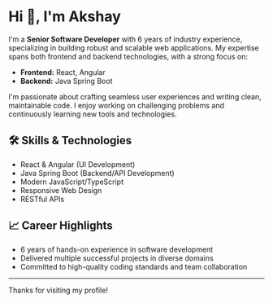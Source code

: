 # Hi 👋, I'm Akshay

I'm a **Senior Software Developer** with 6 years of industry experience, specializing in building robust and scalable web applications. My expertise spans both frontend and backend technologies, with a strong focus on:

- **Frontend:** React, Angular
- **Backend:** Java Spring Boot

I'm passionate about crafting seamless user experiences and writing clean, maintainable code. I enjoy working on challenging problems and continuously learning new tools and technologies.

## 🛠️ Skills & Technologies

- React & Angular (UI Development)
- Java Spring Boot (Backend/API Development)
- Modern JavaScript/TypeScript
- Responsive Web Design
- RESTful APIs

## 📈 Career Highlights

- 6 years of hands-on experience in software development
- Delivered multiple successful projects in diverse domains
- Committed to high-quality coding standards and team collaboration

<!-- Add more sections like "Projects" or "Certifications" if you want in the future -->

---

Thanks for visiting my profile!
